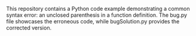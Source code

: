 This repository contains a Python code example demonstrating a common syntax error: an unclosed parenthesis in a function definition. The bug.py file showcases the erroneous code, while bugSolution.py provides the corrected version.